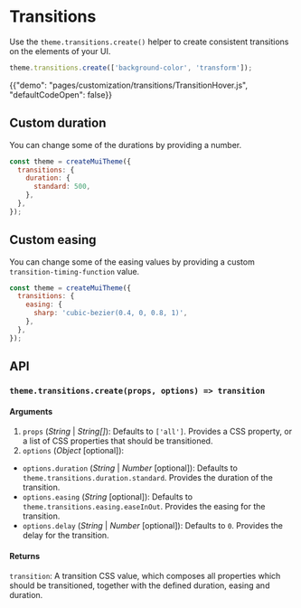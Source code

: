 # Transitions

<p class="description">Use the <code>theme.transitions.create()</code> helper to create consistent transitions on the elements of your UI.</p>

```js
theme.transitions.create(['background-color', 'transform']);
```

{{"demo": "pages/customization/transitions/TransitionHover.js", "defaultCodeOpen": false}}

## Custom duration

You can change some of the durations by providing a number.

```js
const theme = createMuiTheme({
  transitions: {
    duration: {
      standard: 500,
    },    
  },
});
```

## Custom easing

You can change some of the easing values by providing a custom <code>transition-timing-function</code> value.

```js
const theme = createMuiTheme({
  transitions: {
    easing: {
      sharp: 'cubic-bezier(0.4, 0, 0.8, 1)',
    },    
  },
});
```

## API

### `theme.transitions.create(props, options) => transition`

#### Arguments

1. `props` (*String* | *String[]*): Defaults to `['all']`. Provides a CSS property, or a list of CSS properties that should be transitioned.
2.  `options` (*Object* [optional]):
  - `options.duration` (*String* | *Number* [optional]): Defaults to `theme.transitions.duration.standard`. Provides the duration of the transition.
  - `options.easing` (*String* [optional]): Defaults to `theme.transitions.easing.easeInOut`. Provides the easing for the transition.
  - `options.delay` (*String* | *Number* [optional]): Defaults to `0`. Provides the delay for the transition.

#### Returns

`transition`: A transition CSS value, which composes all properties which should be transitioned, together with the defined duration, easing and duration.
